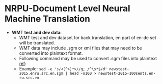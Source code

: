 # NRPU-Document Level Neural Machine Translation
- **WMT test and dev data**:
  - WMT test and dev dataset for back translation, en part of en-de set will be translated.
  - WMT data may include .sgm or xml files that may need to be converted into plaintext format.
  - Following command may be used to convert .sgm files into plaintext [ref](https://www.kaggle.com/nltkdata/wmt15-eval):
  - Example:
     ```sed -e 's/<[^>]*>//g; /^\s*$/d' newstest-2015.enru.src.en.sgm | head -n100 > newstest-2015-100sents.en-ru.src.en```
